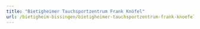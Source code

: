 ```yaml
---
title: "Bietigheimer Tauchsportzentrum Frank Knöfel"
url: /bietigheim-bissingen/bietigheimer-tauchsportzentrum-frank-knoefel/
---
```

